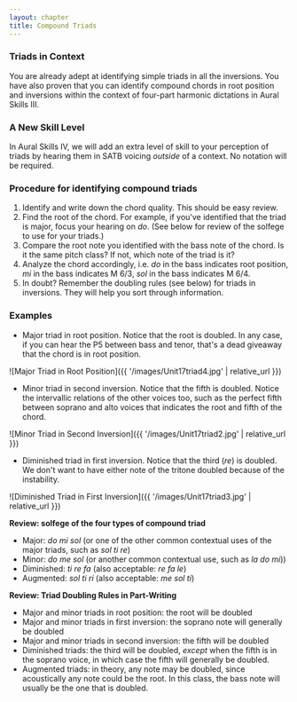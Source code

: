 ```yaml
---
layout: chapter
title: Compound Triads
---
```


### Triads in Context

You are already adept at identifying simple triads in all the inversions. You have also proven that you can identify compound chords in root position and inversions within the context of four-part harmonic dictations in Aural Skills III.

### A New Skill Level

In Aural Skills IV, we will add an extra level of skill to your perception of triads by hearing them in SATB voicing *outside* of a context. No notation will be required.

### Procedure for identifying compound triads

1. Identify and write down the chord quality. This should be easy review.
2. Find the root of the chord. For example, if you've identified that the triad is major, focus your hearing on *do*. (See below for review of the solfege to use for your triads.) 
3. Compare the root note you identified with the bass note of the chord. Is it the same pitch class? If not, which note of the triad is it?
4. Analyze the chord accordingly, i.e. *do* in the bass indicates root position, *mi* in the bass indicates M 6/3, *sol* in the bass indicates M 6/4.
5. In doubt? Remember the doubling rules (see below) for triads in inversions. They will help you sort through information.

### Examples

- Major triad in root position. Notice that the root is doubled. In any case, if you can hear the P5 between bass and tenor, that's a dead giveaway that the chord is in root position.

![Major Triad in Root Position]({{ '/images/Unit17triad4.jpg' | relative_url }})


- Minor triad in second inversion. Notice that the fifth is doubled. Notice the intervallic relations of the other voices too, such as the perfect fifth between soprano and alto voices that indicates the root and fifth of the chord.

![Minor Triad in Second Inversion]({{ '/images/Unit17triad2.jpg' | relative_url }})


- Diminished triad in first inversion. Notice that the third (*re*) is doubled. We don't want to have either note of the tritone doubled because of the instability.

![Diminished Triad in First Inversion]({{ '/images/Unit17triad3.jpg' | relative_url }})



**Review: solfege of the four types of compound triad**

- Major: *do mi sol* (or one of the other common contextual uses of the major triads, such as *sol ti re*)
- Minor: *do me sol* (or another common contextual use, such as *la do mi*))
- Diminished: *ti re fa* (also acceptable: *re fa le*)
- Augmented: *sol ti ri* (also acceptable: *me sol ti*)

**Review: Triad Doubling Rules in Part-Writing**

- Major and minor triads in root position: the root will be doubled
- Major and minor triads in first inversion: the soprano note will generally be doubled
- Major and minor triads in second inversion: the fifth will be doubled
- Diminished triads: the third will be doubled, *except* when the fifth is in the soprano voice, in which case the fifth will generally be doubled.
- Augmented triads: in theory, any note may be doubled, since acoustically any note could be the root. In this class, the bass note will usually be the one that is doubled.